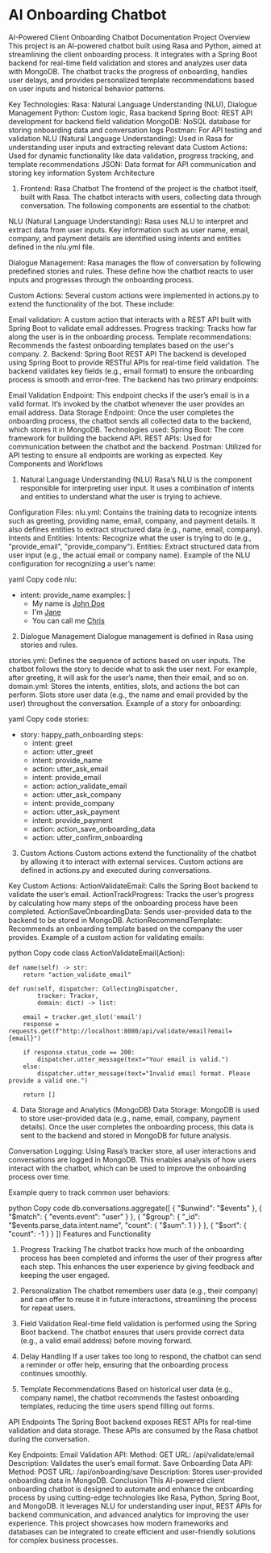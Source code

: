 # AI Onboarding Chatbot

AI-Powered Client Onboarding Chatbot Documentation
Project Overview
This project is an AI-powered chatbot built using Rasa and Python, aimed at streamlining the client onboarding process. It integrates with a Spring Boot backend for real-time field validation and stores and analyzes user data with MongoDB. The chatbot tracks the progress of onboarding, handles user delays, and provides personalized template recommendations based on user inputs and historical behavior patterns.

Key Technologies:
Rasa: Natural Language Understanding (NLU), Dialogue Management
Python: Custom logic, Rasa backend
Spring Boot: REST API development for backend field validation
MongoDB: NoSQL database for storing onboarding data and conversation logs
Postman: For API testing and validation
NLU (Natural Language Understanding): Used in Rasa for understanding user inputs and extracting relevant data
Custom Actions: Used for dynamic functionality like data validation, progress tracking, and template recommendations
JSON: Data format for API communication and storing key information
System Architecture
1. Frontend: Rasa Chatbot
The frontend of the project is the chatbot itself, built with Rasa. The chatbot interacts with users, collecting data through conversation. The following components are essential to the chatbot:

NLU (Natural Language Understanding): Rasa uses NLU to interpret and extract data from user inputs. Key information such as user name, email, company, and payment details are identified using intents and entities defined in the nlu.yml file.

Dialogue Management: Rasa manages the flow of conversation by following predefined stories and rules. These define how the chatbot reacts to user inputs and progresses through the onboarding process.

Custom Actions: Several custom actions were implemented in actions.py to extend the functionality of the bot. These include:

Email validation: A custom action that interacts with a REST API built with Spring Boot to validate email addresses.
Progress tracking: Tracks how far along the user is in the onboarding process.
Template recommendations: Recommends the fastest onboarding templates based on the user's company.
2. Backend: Spring Boot REST API
The backend is developed using Spring Boot to provide RESTful APIs for real-time field validation. The backend validates key fields (e.g., email format) to ensure the onboarding process is smooth and error-free. The backend has two primary endpoints:

Email Validation Endpoint: This endpoint checks if the user’s email is in a valid format. It’s invoked by the chatbot whenever the user provides an email address.
Data Storage Endpoint: Once the user completes the onboarding process, the chatbot sends all collected data to the backend, which stores it in MongoDB.
Technologies used:
Spring Boot: The core framework for building the backend API.
REST APIs: Used for communication between the chatbot and the backend.
Postman: Utilized for API testing to ensure all endpoints are working as expected.
Key Components and Workflows
1. Natural Language Understanding (NLU)
Rasa’s NLU is the component responsible for interpreting user input. It uses a combination of intents and entities to understand what the user is trying to achieve.

Configuration Files:
nlu.yml: Contains the training data to recognize intents such as greeting, providing name, email, company, and payment details. It also defines entities to extract structured data (e.g., name, email, company).
Intents and Entities:
Intents: Recognize what the user is trying to do (e.g., "provide_email", "provide_company").
Entities: Extract structured data from user input (e.g., the actual email or company name).
Example of the NLU configuration for recognizing a user’s name:

yaml
Copy code
nlu:
- intent: provide_name
  examples: |
    - My name is [John Doe](name)
    - I'm [Jane](name)
    - You can call me [Chris](name)
2. Dialogue Management
Dialogue management is defined in Rasa using stories and rules.

stories.yml: Defines the sequence of actions based on user inputs. The chatbot follows the story to decide what to ask the user next. For example, after greeting, it will ask for the user’s name, then their email, and so on.
domain.yml: Stores the intents, entities, slots, and actions the bot can perform. Slots store user data (e.g., the name and email provided by the user) throughout the conversation.
Example of a story for onboarding:

yaml
Copy code
stories:
- story: happy_path_onboarding
  steps:
    - intent: greet
    - action: utter_greet
    - intent: provide_name
    - action: utter_ask_email
    - intent: provide_email
    - action: action_validate_email
    - action: utter_ask_company
    - intent: provide_company
    - action: utter_ask_payment
    - intent: provide_payment
    - action: action_save_onboarding_data
    - action: utter_confirm_onboarding
3. Custom Actions
Custom actions extend the functionality of the chatbot by allowing it to interact with external services. Custom actions are defined in actions.py and executed during conversations.

Key Custom Actions:
ActionValidateEmail: Calls the Spring Boot backend to validate the user’s email.
ActionTrackProgress: Tracks the user’s progress by calculating how many steps of the onboarding process have been completed.
ActionSaveOnboardingData: Sends user-provided data to the backend to be stored in MongoDB.
ActionRecommendTemplate: Recommends an onboarding template based on the company the user provides.
Example of a custom action for validating emails:

python
Copy code
class ActionValidateEmail(Action):

    def name(self) -> str:
        return "action_validate_email"

    def run(self, dispatcher: CollectingDispatcher,
            tracker: Tracker,
            domain: dict) -> list:

        email = tracker.get_slot('email')
        response = requests.get(f"http://localhost:8080/api/validate/email?email={email}")

        if response.status_code == 200:
            dispatcher.utter_message(text="Your email is valid.")
        else:
            dispatcher.utter_message(text="Invalid email format. Please provide a valid one.")
        
        return []
4. Data Storage and Analytics (MongoDB)
Data Storage:
MongoDB is used to store user-provided data (e.g., name, email, company, payment details). Once the user completes the onboarding process, this data is sent to the backend and stored in MongoDB for future analysis.

Conversation Logging:
Using Rasa’s tracker store, all user interactions and conversations are logged in MongoDB. This enables analysis of how users interact with the chatbot, which can be used to improve the onboarding process over time.

Example query to track common user behaviors:

python
Copy code
db.conversations.aggregate([
  { "$unwind": "$events" },
  { "$match": { "events.event": "user" } },
  { "$group": { "_id": "$events.parse_data.intent.name", "count": { "$sum": 1 } } },
  { "$sort": { "count": -1 } }
])
Features and Functionality
1. Progress Tracking
The chatbot tracks how much of the onboarding process has been completed and informs the user of their progress after each step. This enhances the user experience by giving feedback and keeping the user engaged.

2. Personalization
The chatbot remembers user data (e.g., their company) and can offer to reuse it in future interactions, streamlining the process for repeat users.

3. Field Validation
Real-time field validation is performed using the Spring Boot backend. The chatbot ensures that users provide correct data (e.g., a valid email address) before moving forward.

4. Delay Handling
If a user takes too long to respond, the chatbot can send a reminder or offer help, ensuring that the onboarding process continues smoothly.

5. Template Recommendations
Based on historical user data (e.g., company name), the chatbot recommends the fastest onboarding templates, reducing the time users spend filling out forms.

API Endpoints
The Spring Boot backend exposes REST APIs for real-time validation and data storage. These APIs are consumed by the Rasa chatbot during the conversation.

Key Endpoints:
Email Validation API:
Method: GET
URL: /api/validate/email
Description: Validates the user’s email format.
Save Onboarding Data API:
Method: POST
URL: /api/onboarding/save
Description: Stores user-provided onboarding data in MongoDB.
Conclusion
This AI-powered client onboarding chatbot is designed to automate and enhance the onboarding process by using cutting-edge technologies like Rasa, Python, Spring Boot, and MongoDB. It leverages NLU for understanding user input, REST APIs for backend communication, and advanced analytics for improving the user experience. This project showcases how modern frameworks and databases can be integrated to create efficient and user-friendly solutions for complex business processes.
